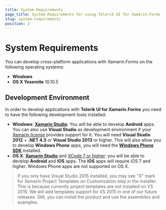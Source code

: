 ```yaml
---
title: System Requirements
page_title: System Requirements for using Telerik UI for Xamarin.Forms
slug: system-requirements
position: 2
---
```


# System Requirements #
You can develop cross-platform applications with Xamarin.Forms on the following operating systems:

* **Windows**
* **OS X Yosemite** 10.10.5

## Development Environment ##
In order to develop applications with **Telerik UI for Xamarin.Forms** you need to have the following development tools installed:

* **Windows**: **[Xamarin Studio](http://xamarin.com/download)**: You will be able to develop **Android** apps.  
You can also use **Visual Studio** as development environment if your [Xamarin license](https://store.xamarin.com/) provides support for it. You will need **Visual Studio 2012** + **.NET 4.5** or **Visual Studio 2013** or higher. This will also allow you to develop **Windows Phone** apps, you will need the **[Windows Phone SDK](https://dev.windows.com/en-us/develop/download-phone-sdk)** installed.
* **OS X**: **[Xamarin Studio](http://xamarin.com/download)** and [XCode 7 or higher](https://developer.apple.com/xcode/download/): you will be able to develop **Android** and **iOS** apps. The **iOS** apps will require iOS 7 and higher. Windows Phone apps are not supported on OS X.

> If you only have Visual Studio 2015 installed, you may see "X" mark for Xamarin Project Templates on Customization step in the installer. This is because currently project templates are not installed on VS 2015.  We will add templates support for VS 2015 in one of our future releases. Still, you can install the product and use the assemblies and examples.